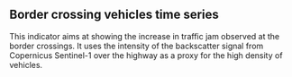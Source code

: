 ## Border crossing vehicles time series

This indicator aims at showing the increase in traffic jam observed at the border crossings. It uses the intensity of the backscatter signal from Copernicus Sentinel-1 over the highway as a proxy for the high density of vehicles. 
